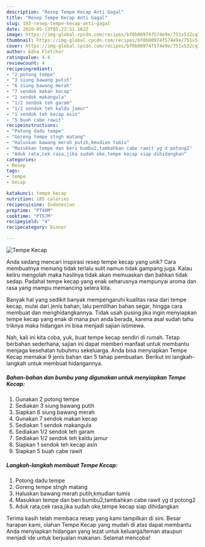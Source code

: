 ```yaml
---
description: "Resep Tempe Kecap Anti Gagal"
title: "Resep Tempe Kecap Anti Gagal"
slug: 193-resep-tempe-kecap-anti-gagal
date: 2020-05-13T05:23:51.162Z
image: https://img-global.cpcdn.com/recipes/bf0b00974f574e9e/751x532cq70/tempe-kecap-foto-resep-utama.jpg
thumbnail: https://img-global.cpcdn.com/recipes/bf0b00974f574e9e/751x532cq70/tempe-kecap-foto-resep-utama.jpg
cover: https://img-global.cpcdn.com/recipes/bf0b00974f574e9e/751x532cq70/tempe-kecap-foto-resep-utama.jpg
author: Edna Fletcher
ratingvalue: 4.4
reviewcount: 4
recipeingredient:
- "2 potong tempe"
- "3 siung bawang putih"
- "6 siung bawang merah"
- "7 sendok makan kecap"
- "1 sendok makangula"
- "1/2 sendok teh garam"
- "1/2 sendok teh kaldu jamur"
- "1 sendok teh kecap asin"
- "5 buah cabe rawit"
recipeinstructions:
- "Potong dadu tempe"
- "Goreng tempe stngh matang"
- "Haluskan bawang merah putih,kmudian tumis"
- "Masukkan tempe dan beri bumbu2,tambahkan cabe rawit yg d potong2"
- "Aduk rata,cek rasa,jika sudah oke,tempe kecap siap dihidangkan"
categories:
- Resep
tags:
- tempe
- kecap

katakunci: tempe kecap 
nutrition: 185 calories
recipecuisine: Indonesian
preptime: "PT40M"
cooktime: "PT57M"
recipeyield: "4"
recipecategory: Dinner

---
```



![Tempe Kecap](https://img-global.cpcdn.com/recipes/bf0b00974f574e9e/751x532cq70/tempe-kecap-foto-resep-utama.jpg)

Anda sedang mencari inspirasi resep tempe kecap yang unik? Cara membuatnya memang tidak terlalu sulit namun tidak gampang juga. Kalau keliru mengolah maka hasilnya tidak akan memuaskan dan bahkan tidak sedap. Padahal tempe kecap yang enak seharusnya mempunyai aroma dan rasa yang mampu memancing selera kita.

Banyak hal yang sedikit banyak mempengaruhi kualitas rasa dari tempe kecap, mulai dari jenis bahan, lalu pemilihan bahan segar, hingga cara membuat dan menghidangkannya. Tidak usah pusing jika ingin menyiapkan tempe kecap yang enak di mana pun anda berada, karena asal sudah tahu triknya maka hidangan ini bisa menjadi sajian istimewa.




Nah, kali ini kita coba, yuk, buat tempe kecap sendiri di rumah. Tetap berbahan sederhana, sajian ini dapat memberi manfaat untuk membantu menjaga kesehatan tubuhmu sekeluarga. Anda bisa menyiapkan Tempe Kecap memakai 9 jenis bahan dan 5 tahap pembuatan. Berikut ini langkah-langkah untuk membuat hidangannya.

<!--inarticleads1-->

##### Bahan-bahan dan bumbu yang digunakan untuk menyiapkan Tempe Kecap:

1. Gunakan 2 potong tempe
1. Sediakan 3 siung bawang putih
1. Siapkan 6 siung bawang merah
1. Gunakan 7 sendok makan kecap
1. Sediakan 1 sendok makangula
1. Sediakan 1/2 sendok teh garam
1. Sediakan 1/2 sendok teh kaldu jamur
1. Siapkan 1 sendok teh kecap asin
1. Siapkan 5 buah cabe rawit




<!--inarticleads2-->

##### Langkah-langkah membuat Tempe Kecap:

1. Potong dadu tempe
1. Goreng tempe stngh matang
1. Haluskan bawang merah putih,kmudian tumis
1. Masukkan tempe dan beri bumbu2,tambahkan cabe rawit yg d potong2
1. Aduk rata,cek rasa,jika sudah oke,tempe kecap siap dihidangkan




Terima kasih telah membaca resep yang kami tampilkan di sini. Besar harapan kami, olahan Tempe Kecap yang mudah di atas dapat membantu Anda menyiapkan hidangan yang lezat untuk keluarga/teman ataupun menjadi ide untuk berjualan makanan. Selamat mencoba!
